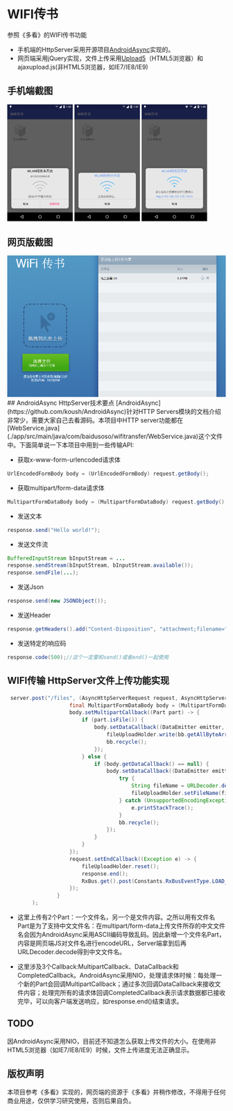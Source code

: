 # WIFI传书

参照《多看》的WIFI传书功能
 * 手机端的HttpServer采用开源项目[AndroidAsync](https://github.com/koush/AndroidAsync)实现的。
 * 网页端采用jQuery实现，文件上传采用[Upload5](https://github.com/looptribe/upload5)（HTML5浏览器）和ajaxupload.js(非HTML5浏览器，如IE7/IE8/IE9)

## 手机端截图
<img src="./screenshot/phone1.png" width="30%"/>

<img src="./screenshot/phone2.png" width="30%"/>

<img src="./screenshot/phone3.png" width="30%"/>

## 网页版截图
<img src="./screenshot/web.png"/>
## AndroidAsync HttpServer技术要点
[AndroidAsync](https://github.com/koush/AndroidAsync)针对HTTP Servers模块的文档介绍非常少，需要大家自己去看源码。本项目中HTTP server功能都在[WebService.java](./app/src/main/java/com/baidusoso/wifitransfer/WebService.java)这个文件中。下面简单说一下本项目中用到一些传输API:

 * 获取x-www-form-urlencoded请求体
 
```java
UrlEncodedFormBody body = (UrlEncodedFormBody) request.getBody();
``` 
 * 获取multipart/form-data请求体
 
```java
MultipartFormDataBody body = (MultipartFormDataBody) request.getBody()
``` 

 * 发送文本
 
```java
response.send("Hello world!");
```

 * 发送文件流
 
```java
BufferedInputStream bInputStream = ...
response.sendStream(bInputStream, bInputStream.available());
response.sendFile(...);
```

 * 发送Json
 
```java
response.send(new JSONObject());
```

 * 发送Header
 
```java
response.getHeaders().add("Content-Disposition", "attachment;filename=" + URLEncoder.encode(file.getName(), "utf-8"));
```

 * 发送特定的响应码
 
```java
response.code(500);//这个一定要和send()或者end()一起使用
```

## WIFI传输 HttpServer文件上传功能实现

```java
 server.post("/files", (AsyncHttpServerRequest request, AsyncHttpServerResponse response) -> {
                    final MultipartFormDataBody body = (MultipartFormDataBody) request.getBody();
                    body.setMultipartCallback((Part part) -> {
                        if (part.isFile()) {
                            body.setDataCallback((DataEmitter emitter, ByteBufferList bb) -> {
                                fileUploadHolder.write(bb.getAllByteArray());
                                bb.recycle();
                            });
                        } else {
                            if (body.getDataCallback() == null) {
                                body.setDataCallback((DataEmitter emitter, ByteBufferList bb) -> {
                                    try {
                                        String fileName = URLDecoder.decode(new String(bb.getAllByteArray()), "UTF-8");
                                        fileUploadHolder.setFileName(fileName);
                                    } catch (UnsupportedEncodingException e) {
                                        e.printStackTrace();
                                    }
                                    bb.recycle();
                                });
                            }
                        }
                    });
                    request.setEndCallback((Exception e) -> {
                        fileUploadHolder.reset();
                        response.end();
                        RxBus.get().post(Constants.RxBusEventType.LOAD_BOOK_LIST, 0);
                    });
                }
        );
```

 * 这里上传有2个Part：一个文件名，另一个是文件内容。之所以用有文件名Part是为了支持中文文件名：在multipart/form-data上传文件所存的中文文件名会因为AndroidAsync采用ASCII编码导致乱码。因此新增一个文件名Part，内容是网页端JS对文件名进行encodeURL，Server端拿到后再URLDecoder.decode得到中文文件名。
 
 * 这里涉及3个Callback:MultipartCallback、DataCallback和CompletedCallback。AndroidAsync采用NIO，处理请求体时候：每处理一个新的Part会回调MultipartCallback；通过多次回调DataCallback来接收文件内容；处理完所有的请求体回调CompletedCallback表示请求数据都已接收完毕，可以向客户端发送响应，如response.end()结束请求。
 
## TODO
因AndroidAsync采用NIO，目前还不知道怎么获取上传文件的大小。在使用非HTML5浏览器（如IE7/IE8/IE9）时候，文件上传进度无法正确显示。

## 版权声明 
本项目参考《多看》实现的，网页端的资源于《多看》并稍作修改，不得用于任何商业用途，仅供学习研究使用，否则后果自负。
